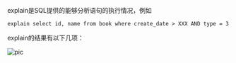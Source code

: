 

explain是SQL提供的能够分析语句的执行情况，例如

```mysql
explain select id, name from book where create_date > XXX AND type = 3
```

explain的结果有以下几项：

![pic](F:\GithubMy\my\pic\explain语句的结果解释)